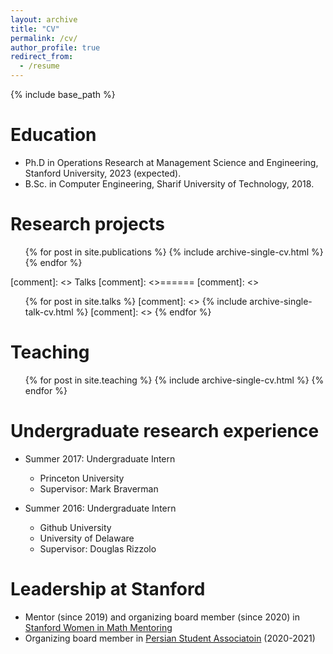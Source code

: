 ```yaml
---
layout: archive
title: "CV"
permalink: /cv/
author_profile: true
redirect_from:
  - /resume
---
```


{% include base_path %}

Education
======

* Ph.D in Operations Research at Management Science and Engineering, Stanford University, 2023 (expected).
* B.Sc. in Computer Engineering, Sharif University of Technology, 2018.
  


Research projects
======
  <ul>{% for post in site.publications %}
    {% include archive-single-cv.html %}
  {% endfor %}</ul>
  
[comment]: <> Talks
[comment]: <>======
[comment]: <> <ul>{% for post in site.talks %}
[comment]: <>    {% include archive-single-talk-cv.html %}
[comment]: <>  {% endfor %}</ul>
  
Teaching
======
  <ul>{% for post in site.teaching %}
    {% include archive-single-cv.html %}
  {% endfor %}</ul>

Undergraduate research experience
======
* Summer 2017: Undergraduate Intern
  * Princeton University
  * Supervisor: Mark Braverman

* Summer 2016: Undergraduate Intern
  * Github University
  * University of Delaware
  * Supervisor: Douglas Rizzolo

Leadership at Stanford
======
* Mentor (since 2019) and organizing board member (since 2020) in [Stanford Women in Math Mentoring](http://swimm.stanford.edu/mentors3.html)
* Organizing board member in [Persian Student Associatoin](https://psa.stanford.edu/) (2020-2021)
